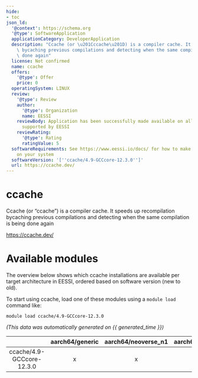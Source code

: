 ```yaml
---
hide:
- toc
json_ld:
  '@context': https://schema.org
  '@type': SoftwareApplication
  applicationCategory: DeveloperApplication
  description: "Ccache (or \u201Cccache\u201D) is a compiler cache. It speeds up recompilation\
    \ bycaching previous compilations and detecting when the same compilation is being\
    \ done again"
  license: Not confirmed
  name: ccache
  offers:
    '@type': Offer
    price: 0
  operatingSystem: LINUX
  review:
    '@type': Review
    author:
      '@type': Organization
      name: EESSI
    reviewBody: Application has been successfully made available on all architectures
      supported by EESSI
    reviewRating:
      '@type': Rating
      ratingValue: 5
  softwareRequirements: See https://www.eessi.io/docs/ for how to make EESSI available
    on your system
  softwareVersion: '[''ccache/4.9-GCCcore-12.3.0'']'
  url: https://ccache.dev/
---
```


ccache
======


Ccache (or “ccache”) is a compiler cache. It speeds up recompilation bycaching previous compilations and detecting when the same compilation is being done again

https://ccache.dev/
# Available modules


The overview below shows which ccache installations are available per target architecture in EESSI, ordered based on software version (new to old).

To start using ccache, load one of these modules using a `module load` command like:

```shell
module load ccache/4.9-GCCcore-12.3.0
```

*(This data was automatically generated on {{ generated_time }})*

| |aarch64/generic|aarch64/neoverse_n1|aarch64/neoverse_v1|aarch64/nvidia/grace|x86_64/generic|x86_64/amd/zen2|x86_64/amd/zen3|x86_64/amd/zen4|x86_64/intel/cascadelake|x86_64/intel/haswell|x86_64/intel/icelake|x86_64/intel/sapphirerapids|x86_64/intel/skylake_avx512|
| :---: | :---: | :---: | :---: | :---: | :---: | :---: | :---: | :---: | :---: | :---: | :---: | :---: | :---: |
|ccache/4.9-GCCcore-12.3.0|x|x|x|x|x|x|x|x|x|x|x|x|x|
